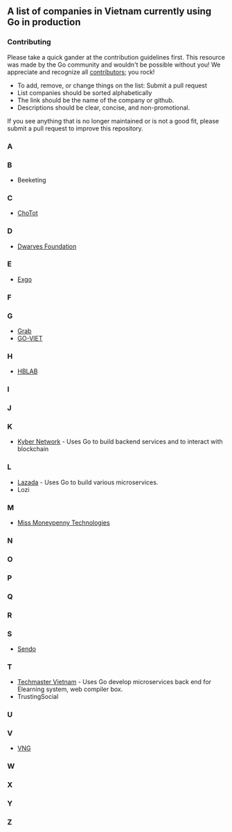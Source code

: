 ## A list of companies in Vietnam currently using Go in production

### Contributing

Please take a quick gander at the contribution guidelines first. This resource was made by the Go community and wouldn't be possible without you! We appreciate and recognize all [contributors](https://github.com/golang-vietnam/companies/graphs/contributors); you rock!

- To add, remove, or change things on the list: Submit a pull request
- List companies should be sorted alphabetically
- The link should be the name of the company or github.
- Descriptions should be clear, concise, and non-promotional.

If you see anything that is no longer maintained or is not a good fit, please submit a pull request to improve this repository.

### A

### B

- Beeketing

### C

- [ChoTot](https://github.com/ChoTotOSS)

### D

- [Dwarves Foundation](https://github.com/dwarvesf)

### E

- [Exgo](https://www.exgo.vn)

### F

### G

- [Grab](https://github.com/grab)
- [GO-VIET](http://www.go-viet.vn)

### H

- [HBLAB](https://hblab.vn)

### I

### J

### K

- [Kyber Network](https://github.com/KyberNetwork) - Uses Go to build backend services and to interact with blockchain

### L

- [Lazada](https://github.com/lazada) - Uses Go to build various microservices.
- Lozi

### M

- [Miss Moneypenny Technologies](https://github.com/missmp)

### N

### O

### P

### Q

### R

### S

- [Sendo](https://www.sendo.vn/)

### T

- [Techmaster Vietnam](https://techmaster.vn) - Uses Go develop microservices back end for Elearning system, web compiler box.
- TrustingSocial

### U

### V

- [VNG](https://www.vng.com.vn/)

### W

### X

### Y

### Z
